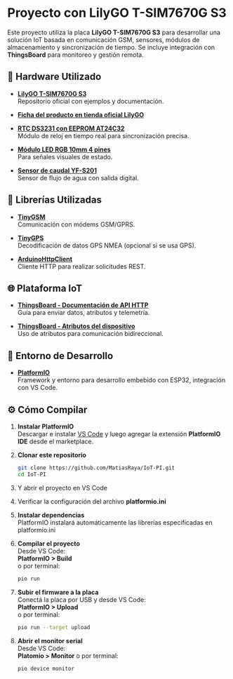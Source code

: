 # Proyecto con LilyGO T-SIM7670G S3

Este proyecto utiliza la placa **LilyGO T-SIM7670G S3** para desarrollar una solución IoT basada en comunicación GSM, sensores, módulos de almacenamiento y sincronización de tiempo. Se incluye integración con **ThingsBoard** para monitoreo y gestión remota.

## 🔧 Hardware Utilizado

- **[LilyGO T-SIM7670G S3](https://github.com/Xinyuan-LilyGO/LilyGO-T-A76XX)**  
  Repositorio oficial con ejemplos y documentación.

- **[Ficha del producto en tienda oficial LilyGO](https://lilygo.cc/products/t-sim-7670g-s3?srsltid=AfmBOoowFPeOL0-oDb2Hlp35UwYXt_EmSn-TTLXlu_u8921EcUAY8BVK)**

- **[RTC DS3231 con EEPROM AT24C32](https://tienda.ityt.com.ar/interfaz-memoria-rtc/3105-ds3231-at24c32-iic-precision-rtc-s-bateria-itytarg.html?search_query=ds3231)**  
  Módulo de reloj en tiempo real para sincronización precisa.

- **[Módulo LED RGB 10mm 4 pines](https://tienda.ityt.com.ar/modulo-leds/7391-modulo-140c05-led-rgb-10mm-4-pines-5v-itytarg.html)**  
  Para señales visuales de estado.

- **[Sensor de caudal YF-S201](https://tienda.ityt.com.ar/sensor-flujo-liquido/237-sensor-flujo-agua-caudalimetro-yf-s201-1-2-itytarg.html?search_query=caudalimetro)**  
  Sensor de flujo de agua con salida digital.

## 🧰 Librerías Utilizadas

- **[TinyGSM](https://github.com/vshymanskyy/TinyGSM)**  
  Comunicación con módems GSM/GPRS.

- **[TinyGPS](https://github.com/mikalhart/TinyGPS)**  
  Decodificación de datos GPS NMEA (opcional si se usa GPS).

- **[ArduinoHttpClient](https://github.com/arduino-libraries/ArduinoHttpClient)**  
  Cliente HTTP para realizar solicitudes REST.

## 🌐 Plataforma IoT

- **[ThingsBoard - Documentación de API HTTP](https://thingsboard.io/docs/reference/http-api/)**  
  Guía para enviar datos, atributos y telemetría.

- **[ThingsBoard - Atributos del dispositivo](https://thingsboard.io/docs/user-guide/attributes/)**  
  Uso de atributos para comunicación bidireccional.

## 🧪 Entorno de Desarrollo

- **[PlatformIO](https://docs.platformio.org/en/latest/)**  
  Framework y entorno para desarrollo embebido con ESP32, integración con VS Code.

## ⚙️ Cómo Compilar

1. **Instalar PlatformIO**  
   Descargar e instalar [VS Code](https://code.visualstudio.com/) y luego agregar la extensión **PlatformIO IDE** desde el marketplace.

2. **Clonar este repositorio**

   ```bash
   git clone https://github.com/MatiasRaya/IoT-PI.git
   cd IoT-PI
   ```

3. Y abrir el proyecto en VS Code

4. Verificar la configuración del archivo **platformio.ini**

5. **Instalar dependencias**  
   PlatformIO instalará automáticamente las librerías especificadas en platformio.ini

6. **Compilar el proyecto**  
   Desde VS Code:  
   **PlatformIO > Build**  
   o por terminal:

   ```bash
   pio run
   ```

7. **Subir el firmware a la placa**  
   Conectá la placa por USB y desde VS Code:  
   **PlatformIO > Upload**  
   o por terminal:

   ```bash
   pio run --target upload
   ```

8. **Abrir el monitor serial**  
   Desde VS Code:  
   **Platomio > Monitor**
   o por terminal:

   ```bash
   pio device monitor
   ```
